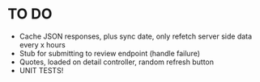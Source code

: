 # TO DO

* Cache JSON responses, plus sync date, only refetch server side data every x hours
* Stub for submitting to review endpoint (handle failure)
* Quotes, loaded on detail controller, random refresh button
* UNIT TESTS!
